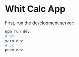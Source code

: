 # Whit Calc App

First, run the development server:

```bash
npm run dev
# or
yarn dev
# or
pnpm dev
```
